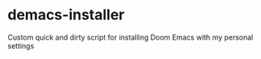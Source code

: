 # demacs-installer
Custom quick and dirty script for installing Doom Emacs with my personal settings
